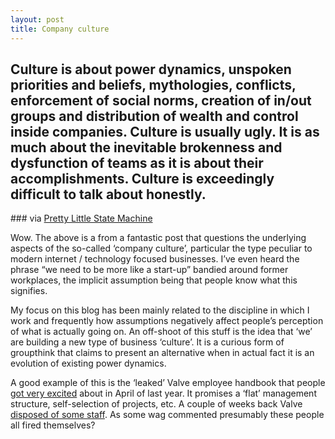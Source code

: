 ```yaml
---
layout: post
title: Company culture
---
```


## Culture is about power dynamics, unspoken priorities and beliefs, mythologies, conflicts, enforcement of social norms, creation of in/out groups and distribution of wealth and control inside companies. Culture is usually ugly. It is as much about the inevitable brokenness and dysfunction of teams as it is about their accomplishments. Culture is exceedingly difficult to talk about honestly.

### via [Pretty Little State Machine](http://blog.prettylittlestatemachine.com/blog/2013/02/20/what-your-culture-really-says/)
 	
Wow. The above is a from a fantastic post that questions the underlying aspects of the so-called ‘company culture’, particular the type peculiar to modern internet / technology focused businesses. I’ve even heard the phrase “we need to be more like a start-up” bandied around former workplaces, the implicit assumption being that people know what this signifies.

My focus on this blog has been mainly related to the discipline in which I work and frequently how assumptions negatively affect people’s perception of what is actually going on. An off-shoot of this stuff is the idea that ‘we’ are building a new type of business ‘culture’. It is a curious form of groupthink that claims to present an alternative when in actual fact it is an evolution of existing power dynamics.

A good example of this is the ‘leaked’ Valve employee handbook that people [got very excited](http://www.forbes.com/sites/stevedenning/2012/04/27/a-glimpse-at-a-workplace-of-the-future-valve/) about in April of last year. It promises a ‘flat’ management structure, self-selection of projects, etc. A couple of weeks back Valve [disposed of some staff](http://www.gamasutra.com/view/news/186592/Several_out_of_work_as_Valve_makes_large_decisions_about_its_future.php). As some wag commented presumably these people all fired themselves?